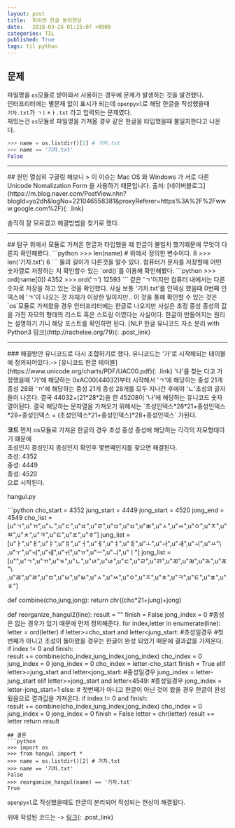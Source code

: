 ```yaml
---
layout: post
title:  파이썬 한글 분리현상
date:   2018-03-26 01:25:07 +0900
categories: TIL
published: True
tags: til python
---
```

## 문제
파일명을 `os`모듈로 받아와서 사용하는 경우에 문제가 발생하는 것을 발견했다.  
인터프리터에는 별문제 없이 표시가 되는데 `openpyxl`로 해당 한글을 작성했을때  
`기차.txt`가 `ㄱㅣㅊㅏ.txt` 라고 입력되는 문제였다.  
재밌는건 `os`모듈로 파일명을 가져올 경우 같은 한글을 타입했을때 불일치한다고 나온다.
```python
>>> name = os.listdir()[1] # 기차.txt
>>> name == '기차.txt'
False
```
<hr>
## 원인
열심히 구글링 해보니  
> 이 이슈는 Mac OS 와 Windows 가 서로 다른 Unicode Nomalization Form 을 사용하기 때문입니다.  
출처: [네이버블로그](https://m.blog.naver.com/PostView.nhn?blogId=yo2dh&logNo=221046558381&proxyReferer=https%3A%2F%2Fwww.google.com%2F){: .link}

솔직히 잘 모르겠고 해결방법을 찾기로 했다.
<hr>
## 탐구
위에서 모듈로 가져온 한글과 타입했을 떄 한글이 불일치 했기떄문에 무엇이 다른지 확인해봤다.
```python
>>> len(name) # 위에서 정의한 변수이다.
8
>>> len('기차.txt')
6
```
둘의 길이가 다른것을 알수 있다.  
컴퓨터가 문자를 저장할때 어떤 숫자열로 저장하는 지 확인할수 있는 `ord()`를 이용해 확인해봤다.
```python
>>> ord(name[0])
4352
>>> ord('ㄱ')
12593
```
같은 'ㄱ'이지만 컴퓨터 내에서는 다른 숫자로 저장을 하고 있는 것을 확인했다.  
사실 보통 '기차.txt'를 인덱싱 했을때 0번째 인덱스에 'ㄱ'이 나오는 것 자체가 이상한 일이지만..  
이 것을 통해 확인할 수 있는 것은 `os`모듈로 가져왔을 경우 인터프리터에는 한글로 나오지만 사실은   
초정 중성 종성의 값을 가진 자모의 형태의 리스트 혹은 스트링 이였다는 사실이다.  
한글이 만들어지는 원리는 설명하기 기니 해당 포스트를 확인하면 된다.  
[NLP 한글 유니코드 자소 분리 with Python3 링크](http://rachelee.org/79){: .post_link}
<hr>
### 해결방안
유니코드로 다시 조합하기로 했다.  
유니코드는 '가'로 시작해되는 테이블에 정의되어있다.-> [유니코드 한글 테이블](https://www.unicode.org/charts/PDF/UAC00.pdf){: .link}  
'나'를 찾는 다고 가정했을때 '가'에 해당하는 0xAC00(44032)부터 시작해서 'ㄱ'에 해당하는 중성 21개 종성 28와 'ㄲ'에 해당하는 중성 21개 종성 28개를 모두 지나간 후에야 'ㄴ'초성의 글자들이 나온다.  
결국 44032+(21*28*2)을 한 45208이 '나'에 해당하는 유니코드 숫자열이된다.  
결국 해당하는 문자열을 가져오기 위해서는  
`초성인덱스*28*21+중성인덱스*28+종성인덱스 = (초성인덱스*21+중성인덱스)*28+종성인덱스` 가된다.

**코드**
먼저 os모듈로 가져온 한글의 경우 초성 중성 종성에 해당하는 각각의 자모형태이기 떄문에  
초성인지 중성인지 종성인지 확인후 몇번쨰인지를 찾으면 해결된다.  
초성: 4352  
중성: 4449  
종성: 4520  
으로 시작된다.
<p class="code-label">hangul.py</p>
```python
cho_start = 4352
jung_start = 4449
jong_start = 4520
jong_end = 4549
cho_list =[u"ㄱ",u"ㄲ",u"ㄴ",u"ㄷ",u"ㄸ",u"ㄹ",u"ㅁ",u"ㅂ",u"ㅃ",u"ㅅ",u"ㅆ",u"ㅇ",u"ㅈ",u"ㅉ",u"ㅊ",u"ㅋ",u"ㅌ",u"ㅍ",u"ㅎ"]
jung_list = [u"ㅏ",u"ㅐ",u"ㅑ",u"ㅒ",u"ㅓ",u"ㅔ",u"ㅕ",u"ㅖ",u"ㅗ",u"ㅘ",u"ㅙ",u"ㅚ",u"ㅛ"\
            ,u"ㅜ",u"ㅝ",u"ㅞ",u"ㅟ",u"ㅠ",u"ㅡ",u"ㅢ",u"ㅣ"]
jong_list = [u"",u"ㄱ",u"ㄲ",u"ㄳ",u"ㄴ",u"ㄵ",u"ㄶ",u"ㄷ",u"ㄹ",u"ㄺ",u"ㄻ",u"ㄼ",u"ㄽ",u"ㄾ"\
            ,u"ㄿ",u"ㅀ",u"ㅁ",u"ㅂ",u"ㅄ",u"ㅅ",u"ㅆ",u"ㅇ",u"ㅈ",u"ㅊ",u"ㅋ",u"ㅌ",u"ㅍ",u"ㅎ"]

def combine(cho,jung,jong):
  return chr((cho*21+jung)+jong)

def reorganize_hangul2(line):
result = ""
finish = False
jong_index = 0 #종성은 없는 경우가 있기 때문에 먼저 정의해준다.
for index,letter in enumerate(line):
  letter  = ord(letter)
  if letter>=cho_start and letter<jung_start:       #초성일경우
  #첫번째가 아니고 초성이 돌아왔을 경우는 한글이 완성 되었기 때문에 결과값을 가져온다.
  if index != 0 and finish:                           
      result += combine(cho_index,jung_index,jong_index)
      cho_index = 0
      jung_index = 0
      jong_index = 0
    cho_index = letter-cho_start
    finish = True
  elif letter>=jung_start and letter<jong_start:    #중성일경우
    jung_index = letter-jung_start
  elif letter>=jong_start and letter<4549:          #종성일경우
    jong_index = letter-jong_start+1
  else:
    # 첫번째가 아니고 한글이 아닌 것이 왔을 경우 한글이 완성됬음으로 결과값을 가져온다.
    if index != 0 and finish:                          
      result += combine(cho_index,jung_index,jong_index)
      cho_index = 0
      jung_index = 0
      jong_index = 0
      finish = False
    letter = chr(letter)
    result += letter
return result
```
## 결론
```python
>>> import os
>>> from hangul import *
>>> name = os.listdir()[2] # 기차.txt
>>> name == '기차.txt'
False
>>> reorganize_hangul(name) == '기차.txt'
True
```
`openpyxl`로 작성했을때도 한글이 분리되어 작성되는 현상이 해결됬다.

위에 작성된 코드는 -> [링크](https://github.com/Biggyhand18/biggyhand18.github.io/tree/master/samples){: .post_link}
